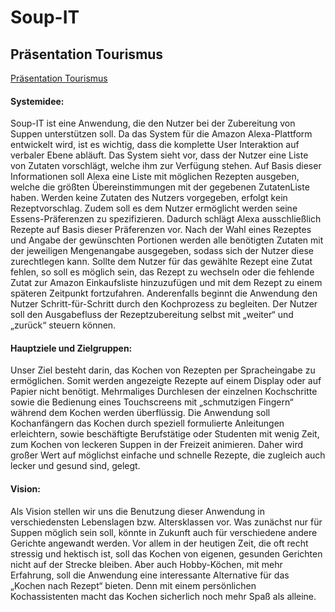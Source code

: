 # Soup-IT

##  Präsentation Tourismus
[Präsentation Tourismus](https://github.com/sweIhm-ws2018-19/skillproject-fr-12/blob/master/UML/soupit_praesentation.pdf)

#### Systemidee:

Soup-IT ist eine Anwendung, die den Nutzer bei der Zubereitung von Suppen unterstützen soll. Da das System für die Amazon Alexa-Plattform entwickelt wird, ist es wichtig, dass die komplette User Interaktion auf verbaler Ebene abläuft.
Das System sieht vor, dass der Nutzer eine Liste von Zutaten vorschlägt, welche ihm zur Verfügung stehen. Auf Basis dieser Informationen soll Alexa eine Liste mit möglichen Rezepten ausgeben, welche die größten Übereinstimmungen mit der gegebenen ZutatenListe haben.
Werden keine Zutaten des Nutzers vorgegeben, erfolgt kein Rezeptvorschlag. Zudem soll es dem Nutzer ermöglicht werden seine Essens-Präferenzen zu spezifizieren. Dadurch schlägt Alexa ausschließlich Rezepte auf Basis dieser Präferenzen vor.
Nach der Wahl eines Rezeptes und Angabe der gewünschten Portionen werden alle benötigten Zutaten mit der jeweiligen Mengenangabe ausgegeben, sodass sich der Nutzer diese zurechtlegen kann. Sollte dem Nutzer für das gewählte Rezept eine Zutat fehlen, so soll es möglich sein, das Rezept zu wechseln oder die fehlende Zutat zur Amazon Einkaufsliste hinzuzufügen und mit dem Rezept zu einem späteren Zeitpunkt fortzufahren. Anderenfalls beginnt die Anwendung den Nutzer Schritt-für-Schritt durch den Kochprozess zu begleiten. Der Nutzer soll den Ausgabefluss der Rezeptzubereitung selbst mit „weiter“ und „zurück“ steuern können.

#### Hauptziele und Zielgruppen:

Unser Ziel besteht darin, das Kochen von Rezepten per Spracheingabe zu ermöglichen. Somit werden angezeigte Rezepte auf einem Display oder auf Papier nicht benötigt. Mehrmaliges Durchlesen der einzelnen Kochschritte sowie die Bedienung eines Touchscreens mit „schmutzigen Fingern“ während dem Kochen werden überflüssig. Die Anwendung soll Kochanfängern das Kochen durch speziell formulierte Anleitungen erleichtern, sowie beschäftigte Berufstätige oder Studenten mit wenig Zeit, zum Kochen von leckeren Suppen in der Freizeit animieren. Daher wird großer Wert auf möglichst einfache und schnelle Rezepte, die zugleich auch lecker und gesund sind, gelegt.

#### Vision:

Als Vision stellen wir uns die Benutzung dieser Anwendung in verschiedensten Lebenslagen bzw. Altersklassen vor. Was zunächst nur für Suppen möglich sein soll, könnte in Zukunft auch für verschiedene andere Gerichte angewandt werden. Vor allem in der heutigen Zeit, die oft recht stressig und hektisch ist, soll das Kochen von eigenen, gesunden Gerichten nicht auf der Strecke bleiben. Aber auch Hobby-Köchen, mit mehr Erfahrung, soll die Anwendung eine interessante Alternative für das „Kochen nach Rezept“ bieten. Denn mit einem persönlichen Kochassistenten macht das Kochen sicherlich noch mehr Spaß als alleine.
